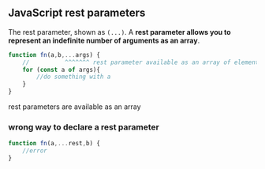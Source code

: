 ## JavaScript rest parameters

The rest parameter, shown as `(...)`. A __rest parameter allows you to represent an indefinite number of arguments as an array__.

```js
function fn(a,b,...args) {
    //          ^^^^^^^ rest parameter available as an array of elements  
    for (const a of args){
        //do something with a
    }
}
```

rest parameters are available as an array

### wrong way to declare a rest parameter

```js
function fn(a,...rest,b) {
    //error
}
```
